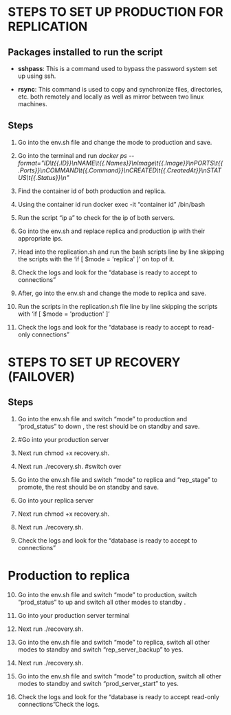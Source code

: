 
# STEPS TO SET UP PRODUCTION FOR REPLICATION 
## Packages installed to run the script

 * **sshpass**: This is a command used to bypass the password system set up using ssh. 

* **rsync**: This command is used to copy and synchronize files, directories, etc. both remotely and locally as well as mirror between two linux machines. 

## Steps

1. Go into the env.sh file and change the mode to production and save.

2. Go into the terminal and run *_docker ps --format="ID\t{{.ID}}\nNAME\t{{.Names}}\nImage\t{{.Image}}\nPORTS\t{{.Ports}}\nCOMMAND\t{{.Command}}\nCREATED\t{{.CreatedAt}}\nSTATUS\t{{.Status}}\n"_*

3. Find the container id of both production and replica.

4. Using the container id run docker exec -it “container id” /bin/bash

5. Run the script “ip a” to check for the ip of both servers.

6. Go into the env.sh and replace replica and production ip with their appropriate ips.

7. Head into the replication.sh and run the bash scripts line by line skipping the scripts with the ‘if [ $mode = 'replica' ]’ on top of it.

8. Check the logs and look for the “database is ready to accept to connections”

9. After, go into the env.sh and change the mode to replica and save.

10. Run the scripts in the replication.sh file line by line skipping the scripts with ‘if [ $mode = 'production' ]’

11. Check the logs and look for the “database is ready to accept to read-only connections”

# STEPS TO SET UP RECOVERY (FAILOVER)
## Steps 

1. Go into the env.sh file and switch “mode” to production and “prod_status” to down , the rest should be on standby and save.

2. #Go into your production server 

3. Next  run chmod +x recovery.sh.

4. Next run ./recovery.sh.
#switch over
5. Go into the env.sh file and  switch “mode” to replica and “rep_stage” to promote, the rest should be on standby and save.
   
6. Go into your replica server 

7. Next  run chmod +x recovery.sh.

8. Next run ./recovery.sh.
    
9.  Check the logs and look for the “database is ready to accept to connections”
# Production to replica
10. Go into the env.sh file and  switch “mode” to production, switch “prod_status” to up and switch all other modes to standby . 

11. Go into your production server terminal

12. Next run ./recovery.sh.

13. Go into the env.sh file and  switch “mode” to replica, switch all other modes to standby and switch “rep_server_backup” to yes.

14. Next run ./recovery.sh.

15. Go into the env.sh file and  switch “mode” to production, switch all other modes to standby and switch “prod_server_start” to yes.

16. Check the logs and look for the “database is ready to accept read-only connections”Check the logs.

